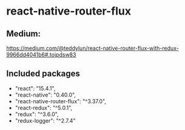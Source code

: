 # react-native-router-flux

## Medium:
 https://medium.com/@teddylun/react-native-router-flux-with-redux-9966dd4041b6#.tojpdsw83

## Included packages
- "react": "15.4.1",
- "react-native": "0.40.0",
- "react-native-router-flux": "^3.37.0",
- "react-redux": "^5.0.1",
- "redux": "^3.6.0",
- "redux-logger": "^2.7.4"
